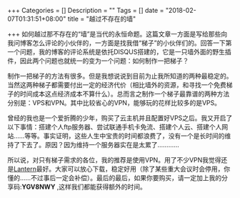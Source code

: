 +++
Categories = []
Description = ""
Tags = []
date = "2018-02-07T01:31:51+08:00"
title = "越过不存在的墙"

+++
如何越过那不存在的“墙”是当代的永恒命题。这篇文章一方面是写给那些向我问博客怎么评论的小伙伴的，一方面是找我借“梯子”的小伙伴们的。回答一下第一个问题，我的博客的评论系统是依托DISQUS搭建的，它是一只墙外面的野生插件，因此两个问题也就统一的变为一个问题：如何制作一把梯子？

制作一把梯子的方法有很多。但是我想说说到目前为止我所知道的两种最稳定的。当然这两种梯子都需要付出一定的经济代价（相比墙外的资源，和寻找一个免费梯子的时间成本这点经济成本不算什么）。总而言之制作一个梯子最靠谱的两种方法分别是：VPS和VPN。其中比较省心的VPN，能够玩的花样比较多的是VPS。

曾经的我也是一个爱折腾的少年，购买了云主机并且配置好VPS之后。我又开启了以下事情：搭建个人ftp服务器、尝试联通手机卡免流、搭建个人云、搭建个人网站……等等。事实证明，这些人生中宝贵的时间都浪费了，没有一个是长时间的维持了下去了。原因？因为维持一个服务器实在是太累了…………

所以说，对只有梯子需求的各位，我的推荐是使用VPN。用了不少VPN我觉得还是[Lantern](https://github.com/getlantern/lantern)最好。大家可以放心下载，稳定好用（除了某些重大会议时会停用，你懂的……不过事后一定会补偿）。最后的最后，如果你要购买，请一定加上我的分享码:**YGV8NWY** ,这样我们都能获得额外的时间。
